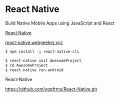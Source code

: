 # React Native

Build Native Mobile Apps using JavaScript and React

[React Native](https://facebook.github.io/react-native/)


[react-native.webgeeker.xyz](http://react-native.webgeeker.xyz/docs/getting-started.html)


```sh
$ npm install -g react-native-cli

$ react-native init AwesomeProject
$ cd AwesomeProject
$ react-native run-android

``` 


React-Native

https://github.com/xgqfrms/React-Native.git